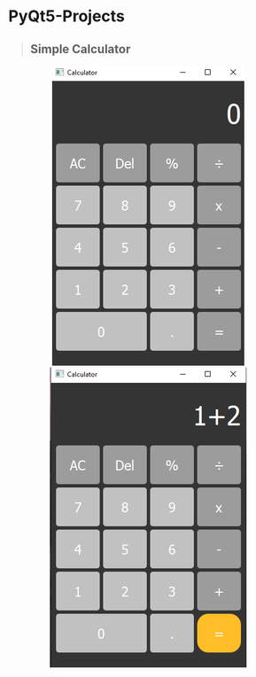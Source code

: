 # PyQt5-Projects
> ## Simple Calculator

<p align="center">  
  <img  src="https://github.com/AjinkyaDeshpande9/PyQt5-Projects/blob/main/Simple%20Calculator/Screenshots/OnStart.png">
  
  <img  src="https://github.com/AjinkyaDeshpande9/PyQt5-Projects/blob/main/Simple%20Calculator/Screenshots/Operations.png">

</p>
